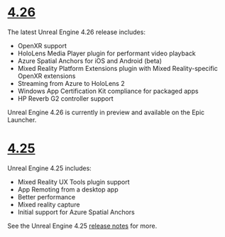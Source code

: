 # [4.26](#tab/ue426)

The latest Unreal Engine 4.26 release includes:
* OpenXR support
* HoloLens Media Player plugin for performant video playback
* Azure Spatial Anchors for iOS and Android (beta)
* Mixed Reality Platform Extensions plugin with Mixed Reality-specific OpenXR extensions
* Streaming from Azure to HoloLens 2
* Windows App Certification Kit compliance for packaged apps
* HP Reverb G2 controller support

Unreal Engine 4.26 is currently in preview and available on the Epic Launcher. 

# [4.25](#tab/ue425)

Unreal Engine 4.25 includes:
* Mixed Reality UX Tools plugin support
* App Remoting from a desktop app
* Better performance
* Mixed reality capture
* Initial support for Azure Spatial Anchors

See the Unreal Engine 4.25 <a href="https://docs.unrealengine.com/Support/Builds/ReleaseNotes/4_25/index.html" target="_blank" title="Unreal Engine 4.25 release notes">release notes</a> for more. 
